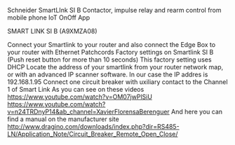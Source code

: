 Schneider SmartLInk SI B Contactor, impulse relay and rearm control from mobile phone IoT OnOff App

SMART LINK SI B (A9XMZA08)

Connect your Smartlink to your router and also connect the Edge Box to your router with Ethernet Patchcords Factory settings on Smartlink SI B (Push reset button for more than 10 seconds) This factory setting uses DHCP Locate the address of your smartlink from your router network map, or with an advanced IP scanner software. In our case the IP addres is 192.168.1.95 Connect one circuit breaker with uxiliary contact to the Channel 1 of Smart Link
As you can see on these videos
https://www.youtube.com/watch?v=OM07jwPlSiU
https://www.youtube.com/watch?v=n24TRDnyP14&ab_channel=XavierFlorensaBerenguer
And here you can find a manual on the manufacturer site
http://www.dragino.com/downloads/index.php?dir=RS485-LN/Application_Note/Circuit_Breaker_Remote_Open_Close/


